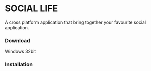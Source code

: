 # SOCIAL LIFE
A cross platform application that bring together your favourite social application.

### Download
Windows 32bit []()
### Installation
 